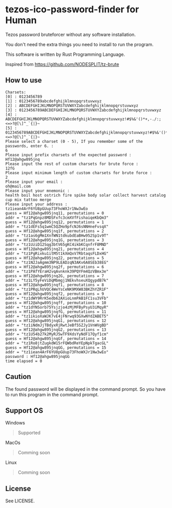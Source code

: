 # tezos-ico-password-finder for Human

Tezos password bruteforcer without any software installation.

You don't need the extra things you need to install to run the program.

This software is written by Rust Programming Language.
 
Inspired from https://github.com/NODESPLIT/tz-brute

## How to use

```jshelllanguage
Charsets:
[0] : 0123456789
[1] : 0123456789abcdefghijklmnopqrstuvwxyz
[2] : ABCDEFGHIJKLMNOPQRSTUVWXYZabcdefghijklmnopqrstuvwxyz
[3] : 0123456789ABCDEFGHIJKLMNOPQRSTUVWXYZabcdefghijklmnopqrstuvwxyz
[4] : ABCDEFGHIJKLMNOPQRSTUVWXYZabcdefghijklmnopqrstuvwxyz!#$%&'()*+,-./:;<=>?@[\]^_`{|}~
[5] : 0123456789ABCDEFGHIJKLMNOPQRSTUVWXYZabcdefghijklmnopqrstuvwxyz!#$%&'()*+,-./:;<=>?@[\]^_`{|}~
Please select a charset (0 - 5), If you remember some of the passwords, enter 6. :
6
Please input prefix charsets of the expected password :
Hf12@ahgw895jnq
Please input the rest of custom charsets for brute force :
12fG
Please input minimum length of custom charsets for brute force :
2
Please input your email :
oh@mail.com
Please input your mnemonic :
health boil host ostrich fire spike body solar collect harvest catalog cup mix tattoo merge
Please input your address :
tz1iean4ArF6YU8pGUup73FhoWXJr1Nw3wEo
guess = Hf12@ahgw895jnq11, permutations = 0
addr = "tz1PqGnpz8MDSFxfc3cmXVfFishaiqeKbQm3"
guess = Hf12@ahgw895jnq12, permutations = 1
addr = "tz1dEFs5q1wmC5QZHo9pfcNJ6sNNHneFvsqX"
guess = Hf12@ahgw895jnq1f, permutations = 2
addr = "tz1as6gMm1XnfWN1tdkubdEaBHw952Sp1v9T"
guess = Hf12@ahgw895jnq1G, permutations = 3
addr = "tz1UziD12Sqg3btV65gKC4ikbKCqnfrF8MND"
guess = Hf12@ahgw895jnq21, permutations = 4
addr = "tz1PgRixku1itM5t1kXmQxV7RbtaqsFLDxHG"
guess = Hf12@ahgw895jnq22, permutations = 5
addr = "tz1N2JaAgmm3NP9LEADzqN3AKv6A8SEb38EG"
guess = Hf12@ahgw895jnq2f, permutations = 6
addr = "tz1PAfYEraH2vqAvnknk39PQYFm4QzVBmx3e"
guess = Hf12@ahgw895jnq2G, permutations = 7
addr = "tz1LY5yFeViDqMbmgj1NEkvhseuXQgypdB7k"
guess = Hf12@ahgw895jnqf1, permutations = 8
addr = "tz1PRqLhUVQC4WeYsCeNK9MXW83BKZhYZR1F"
guess = Hf12@ahgw895jnqf2, permutations = 9
addr = "tz1dWY9RrK5edb62AXioLnmPAB1FC1su3VFb"
guess = Hf12@ahgw895jnqff, permutations = 10
addr = "tz1dYNSorb75Ysjzjo4zMjMFByPsyU3iMqyR"
guess = Hf12@ahgw895jnqfG, permutations = 11
addr = "tz1ikioXaWJK7vE4jFNrwq93GXwNYdZABET5"
guess = Hf12@ahgw895jnqG1, permutations = 12
addr = "tz1iNdmJjTBdyxRjRwtJeBf5SZJy1VnWVgBD"
guess = Hf12@ahgw895jnqG2, permutations = 13
addr = "tz1U54b27k2MyRJ5wTF9XdsYyNdF17Qyf1cm"
guess = Hf12@ahgw895jnqGf, permutations = 14
addr = "tz1Ro8jtZugkdW15rFQWbdReYEpNpkTgacGL"
guess = Hf12@ahgw895jnqGG, permutations = 15
addr = "tz1iean4ArF6YU8pGUup73FhoWXJr1Nw3wEo"
password : Hf12@ahgw895jnqGG
time elapsed = 0
```

## Caution
The found password will be displayed in the command prompt.
So you have to run this program in the command prompt.

## Support OS
Windows
 > Supported
   
MacOs
 > Comming soon  

Linux
 > Comming soon
 
## License
See LICENSE.